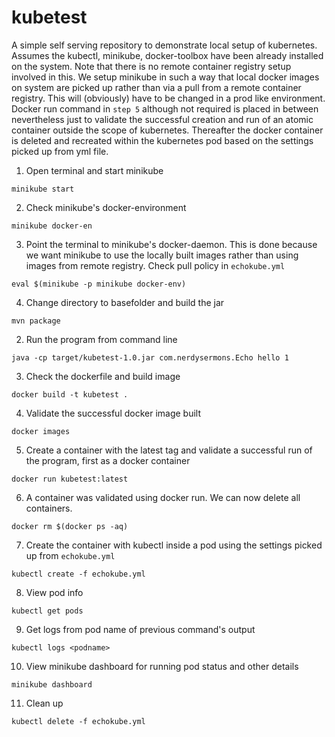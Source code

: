 # kubetest

A simple self serving repository to demonstrate local setup of kubernetes. Assumes the kubectl, minikube, docker-toolbox have been already installed on the system. Note that there is no remote container registry setup involved in this. We setup minikube in such a way that local docker images on system are picked up rather than via a pull from a remote container registry. This will (obviously) have to be changed in a prod like environment. Docker run command in ```step 5``` although not required is placed in between nevertheless just to validate the successful creation and run of an atomic container outside the scope of kubernetes. Thereafter the docker container is deleted and recreated within the kubernetes pod based on the settings picked up from yml file. 

1. Open terminal and start minikube
```
minikube start
```
2. Check minikube's docker-environment 
```
minikube docker-en
```
3. Point the terminal to minikube's docker-daemon. This is done because we want minikube to use the locally built images rather than using images from remote registry. Check pull policy in ```echokube.yml```
```
eval $(minikube -p minikube docker-env)
```
4. Change directory to basefolder and build the jar 
```
mvn package
```
2. Run the program from command line 
```
java -cp target/kubetest-1.0.jar com.nerdysermons.Echo hello 1
```
3. Check the dockerfile and build image 
```
docker build -t kubetest .
```
4. Validate the successful docker image built
```
docker images
```
5. Create a container with the latest tag  and validate a successful run of the program, first as a docker container
```
docker run kubetest:latest
```
6. A container was validated using docker run. We can now delete all containers. 
```
docker rm $(docker ps -aq)  
```
7. Create the container with kubectl inside a pod using the settings picked up from ```echokube.yml```
```
kubectl create -f echokube.yml 
```
8. View pod info 
```
kubectl get pods
```
9. Get logs from pod name of previous command's output 
```
kubectl logs <podname>
```
10. View minikube dashboard for running pod status and other details 
```
minikube dashboard
```
11. Clean up 
```
kubectl delete -f echokube.yml
```
